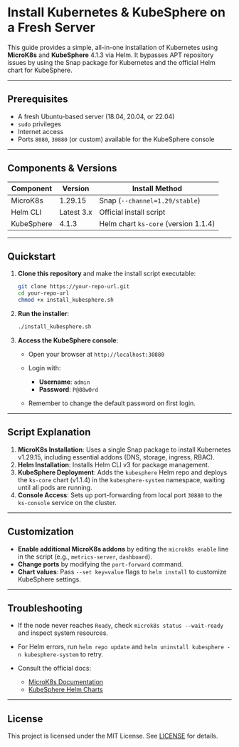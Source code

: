 # Install Kubernetes & KubeSphere on a Fresh Server

This guide provides a simple, all-in-one installation of Kubernetes using **MicroK8s** and **KubeSphere** 4.1.3 via Helm. It bypasses APT repository issues by using the Snap package for Kubernetes and the official Helm chart for KubeSphere.

---

## Prerequisites

* A fresh Ubuntu-based server (18.04, 20.04, or 22.04)
* `sudo` privileges
* Internet access
* Ports `8080`, `30880` (or custom) available for the KubeSphere console

---

## Components & Versions

| Component  | Version    | Install Method                       |
| ---------- | ---------- | ------------------------------------ |
| MicroK8s   | 1.29.15    | Snap (`--channel=1.29/stable`)       |
| Helm CLI   | Latest 3.x | Official install script              |
| KubeSphere | 4.1.3      | Helm chart `ks-core` (version 1.1.4) |

---

## Quickstart

1. **Clone this repository** and make the install script executable:

   ```bash
   git clone https://your-repo-url.git
   cd your-repo-url
   chmod +x install_kubesphere.sh
   ```

2. **Run the installer**:

   ```bash
   ./install_kubesphere.sh
   ```

3. **Access the KubeSphere console**:

   * Open your browser at `http://localhost:30880`
   * Login with:

     * **Username**: `admin`
     * **Password**: `P@88w0rd`
   * Remember to change the default password on first login.

---

## Script Explanation

1. **MicroK8s Installation**: Uses a single Snap package to install Kubernetes v1.29.15, including essential addons (DNS, storage, ingress, RBAC).
2. **Helm Installation**: Installs Helm CLI v3 for package management.
3. **KubeSphere Deployment**: Adds the `kubesphere` Helm repo and deploys the `ks-core` chart (v1.1.4) in the `kubesphere-system` namespace, waiting until all pods are running.
4. **Console Access**: Sets up port-forwarding from local port `30880` to the `ks-console` service on the cluster.

---

## Customization

* **Enable additional MicroK8s addons** by editing the `microk8s enable` line in the script (e.g., `metrics-server`, `dashboard`).
* **Change ports** by modifying the `port-forward` command.
* **Chart values**: Pass `--set key=value` flags to `helm install` to customize KubeSphere settings.

---

## Troubleshooting

* If the node never reaches `Ready`, check `microk8s status --wait-ready` and inspect system resources.
* For Helm errors, run `helm repo update` and `helm uninstall kubesphere -n kubesphere-system` to retry.
* Consult the official docs:

  * [MicroK8s Documentation](https://microk8s.io/docs)
  * [KubeSphere Helm Charts](https://charts.kubesphere.io/main)

---

## License

This project is licensed under the MIT License. See [LICENSE](LICENSE) for details.
